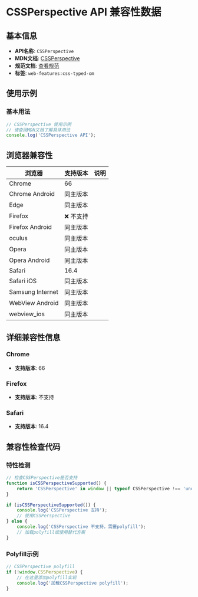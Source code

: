 # CSSPerspective API 兼容性数据

## 基本信息

- **API名称**: `CSSPerspective`
- **MDN文档**: [CSSPerspective](https://developer.mozilla.org/docs/Web/API/CSSPerspective)
- **规范文档**: [查看规范](https://drafts.css-houdini.org/css-typed-om/#cssperspective)
- **标签**: `web-features:css-typed-om`

## 使用示例

### 基本用法

```javascript
// CSSPerspective 使用示例
// 请查阅MDN文档了解具体用法
console.log('CSSPerspective API');
```

## 浏览器兼容性

| 浏览器 | 支持版本 | 说明 |
|--------|----------|------|
| Chrome | 66 |  |
| Chrome Android | 同主版本 |  |
| Edge | 同主版本 |  |
| Firefox | ❌ 不支持 |  |
| Firefox Android | 同主版本 |  |
| oculus | 同主版本 |  |
| Opera | 同主版本 |  |
| Opera Android | 同主版本 |  |
| Safari | 16.4 |  |
| Safari iOS | 同主版本 |  |
| Samsung Internet | 同主版本 |  |
| WebView Android | 同主版本 |  |
| webview_ios | 同主版本 |  |

## 详细兼容性信息

### Chrome

- **支持版本**: 66

### Firefox

- **支持版本**: 不支持

### Safari

- **支持版本**: 16.4

## 兼容性检查代码

### 特性检测

```javascript
// 检查CSSPerspective是否支持
function isCSSPerspectiveSupported() {
    return 'CSSPerspective' in window || typeof CSSPerspective !== 'undefined';
}

if (isCSSPerspectiveSupported()) {
    console.log('CSSPerspective 支持');
    // 使用CSSPerspective
} else {
    console.log('CSSPerspective 不支持，需要polyfill');
    // 加载polyfill或使用替代方案
}
```

### Polyfill示例

```javascript
// CSSPerspective polyfill
if (!window.CSSPerspective) {
    // 在这里添加polyfill实现
    console.log('加载CSSPerspective polyfill');
}
```

